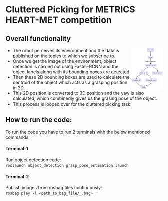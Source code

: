# Cluttered Picking for METRICS HEART-MET competition

## Overall functionality


<img align="right" width="20%" src="images/overview.png">

- The robot perceives its environment and the data is published on the topics to which we subscribe to.
- Once we get the image of the environment, object detection 
is carried out using Faster-RCNN and the object labels along 
with its bounding boxes are detected.
- Then these 2D bounding boxes are used to calculate the centroid of the object which acts as a grasping position in 2D.
- This 2D position is converted to 3D position and the yaw is also calculated, which combinedly gives us the grasing 
pose of the object.
- This process is looped over for the cluttered picking task.


## How to run the code:

To run the code you have to run 2 terminals with the below mentioned commands:

#### Terminal-1
Run object detection code: <br/>
`roslaunch object_detection grasp_pose_estimation.launch`

#### Terminal-2
Publish images from rosbag files continuously: <br/>
`rosbag play -l <path_to_bag_file/_.bag>`
 